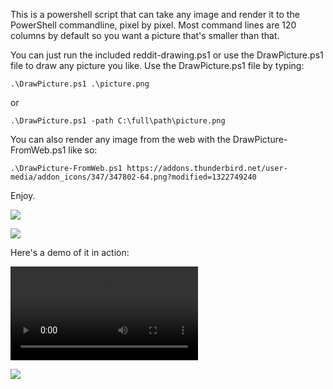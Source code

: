 This is a powershell script that can take any image and render it to the PowerShell commandline, pixel by pixel. Most command lines are 120 columns by default so you want a picture that's smaller than that.

You can just run the included reddit-drawing.ps1 or use the DrawPicture.ps1 file to draw any picture you like. Use the DrawPicture.ps1 file by typing:

 	.\DrawPicture.ps1 .\picture.png
  
  or

	.\DrawPicture.ps1 -path C:\full\path\picture.png
	
You can also render any image from the web with the DrawPicture-FromWeb.ps1 like so:

	.\DrawPicture-FromWeb.ps1 https://addons.thunderbird.net/user-media/addon_icons/347/347802-64.png?modified=1322749240

Enjoy.

<img src="https://raw.githubusercontent.com/natemrice/reddit-powershell-drawing/master/console.png"></img>

<img src="https://raw.githubusercontent.com/natemrice/reddit-powershell-drawing/master/console-fromweb.png"></img>

Here's a demo of it in action:

<video controls>
<source type="video/mp4" src="https://raw.githubusercontent.com/natemrice/reddit-powershell-drawing/master/demo.mp4">
</video>

<img src="https://raw.githubusercontent.com/natemrice/reddit-powershell-drawing/master/demo.gif"></img>
